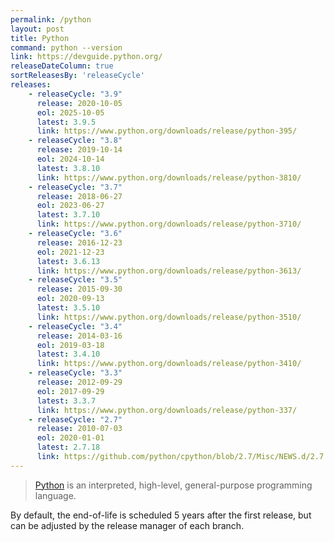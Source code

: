 ```yaml
---
permalink: /python
layout: post
title: Python
command: python --version
link: https://devguide.python.org/
releaseDateColumn: true
sortReleasesBy: 'releaseCycle'
releases:
    - releaseCycle: "3.9"
      release: 2020-10-05
      eol: 2025-10-05
      latest: 3.9.5
      link: https://www.python.org/downloads/release/python-395/
    - releaseCycle: "3.8"
      release: 2019-10-14
      eol: 2024-10-14
      latest: 3.8.10
      link: https://www.python.org/downloads/release/python-3810/
    - releaseCycle: "3.7"
      release: 2018-06-27
      eol: 2023-06-27
      latest: 3.7.10
      link: https://www.python.org/downloads/release/python-3710/
    - releaseCycle: "3.6"
      release: 2016-12-23
      eol: 2021-12-23
      latest: 3.6.13
      link: https://www.python.org/downloads/release/python-3613/
    - releaseCycle: "3.5"
      release: 2015-09-30
      eol: 2020-09-13
      latest: 3.5.10
      link: https://www.python.org/downloads/release/python-3510/
    - releaseCycle: "3.4"
      release: 2014-03-16
      eol: 2019-03-18
      latest: 3.4.10
      link: https://www.python.org/downloads/release/python-3410/
    - releaseCycle: "3.3"
      release: 2012-09-29
      eol: 2017-09-29
      latest: 3.3.7
      link: https://www.python.org/downloads/release/python-337/
    - releaseCycle: "2.7"
      release: 2010-07-03
      eol: 2020-01-01
      latest: 2.7.18
      link: https://github.com/python/cpython/blob/2.7/Misc/NEWS.d/2.7.18rc1.rst
---
```


> [Python](https://www.python.org/) is an interpreted, high-level, general-purpose programming language.

By default, the end-of-life is scheduled 5 years after the first release, but can be adjusted by the release manager of each branch.
